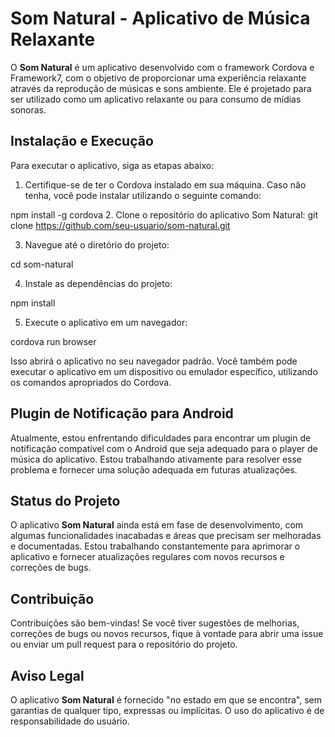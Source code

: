 # Som Natural - Aplicativo de Música Relaxante

O **Som Natural** é um aplicativo desenvolvido com o framework Cordova e Framework7, com o objetivo de proporcionar uma experiência relaxante através da reprodução de músicas e sons ambiente. Ele é projetado para ser utilizado como um aplicativo relaxante ou para consumo de mídias sonoras.

## Instalação e Execução

Para executar o aplicativo, siga as etapas abaixo:

1. Certifique-se de ter o Cordova instalado em sua máquina. Caso não tenha, você pode instalar utilizando o seguinte comando:

npm install -g cordova
2. Clone o repositório do aplicativo Som Natural:
git clone https://github.com/seu-usuario/som-natural.git

3. Navegue até o diretório do projeto:

cd som-natural


4. Instale as dependências do projeto:

npm install


5. Execute o aplicativo em um navegador:

cordova run browser


Isso abrirá o aplicativo no seu navegador padrão. Você também pode executar o aplicativo em um dispositivo ou emulador específico, utilizando os comandos apropriados do Cordova.

## Plugin de Notificação para Android

Atualmente, estou enfrentando dificuldades para encontrar um plugin de notificação compatível com o Android que seja adequado para o player de música do aplicativo. Estou trabalhando ativamente para resolver esse problema e fornecer uma solução adequada em futuras atualizações.

## Status do Projeto

O aplicativo **Som Natural** ainda está em fase de desenvolvimento, com algumas funcionalidades inacabadas e áreas que precisam ser melhoradas e documentadas. Estou trabalhando constantemente para aprimorar o aplicativo e fornecer atualizações regulares com novos recursos e correções de bugs.

## Contribuição

Contribuições são bem-vindas! Se você tiver sugestões de melhorias, correções de bugs ou novos recursos, fique à vontade para abrir uma issue ou enviar um pull request para o repositório do projeto.

## Aviso Legal

O aplicativo **Som Natural** é fornecido "no estado em que se encontra", sem garantias de qualquer tipo, expressas ou implícitas. O uso do aplicativo é de responsabilidade do usuário.
